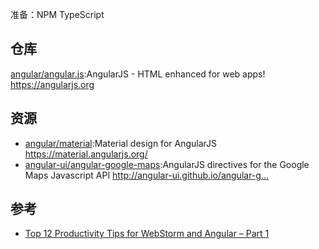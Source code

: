 准备：NPM TypeScript


## 仓库

[angular/angular.js](https://github.com/angular/angular.js):AngularJS - HTML enhanced for web apps! https://angularjs.org

## 资源

* [angular/material](https://github.com/angular/material):Material design for AngularJS https://material.angularjs.org/
* [angular-ui/angular-google-maps](https://github.com/angular-ui/angular-google-maps):AngularJS directives for the Google Maps Javascript API http://angular-ui.github.io/angular-g…

## 参考

* [Top 12 Productivity Tips for WebStorm and Angular – Part 1](https://www.sitepoint.com/productivity-tips-for-webstorm-and-angular-part-1/)